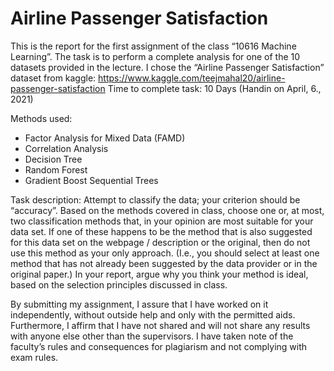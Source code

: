 # Airline Passenger Satisfaction
This is the report for the first assignment of the class “10616 Machine Learning”. The task is to perform a complete analysis for one of the 10 datasets provided in the lecture.
I chose the “Airline Passenger Satisfaction” dataset from kaggle:
https://www.kaggle.com/teejmahal20/airline-passenger-satisfaction Time to complete task: 10 Days (Handin on April, 6., 2021)

Methods used: 
- Factor Analysis for Mixed Data (FAMD)
- Correlation Analysis
- Decision Tree
- Random Forest
- Gradient Boost Sequential Trees

Task description:
Attempt to classify the data; your criterion should be “accuracy”. Based on the methods covered in class, choose one or, at most, two classification methods that, 
in your opinion are most suitable for your data set. If one of these happens to be the method that is also suggested for this data set on the webpage / description or
the original, then do not use this method as your only approach. (I.e., you should select at least one method that has not already been suggested by the data
provider or in the original paper.) In your report, argue why you think your method is ideal, based on the selection principles discussed in class.

By submitting my assignment, I assure that I have worked on it independently, without outside help and only with the permitted aids. Furthermore, I affirm 
that I have not shared and will not share any results with anyone else other than the supervisors. I have taken note of the faculty’s rules and consequences 
for plagiarism and not complying with exam rules.
